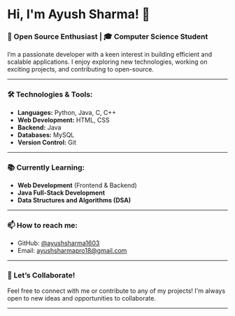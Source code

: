# Hi, I'm Ayush Sharma! 👋

### 🚀 Open Source Enthusiast | 🎓 Computer Science Student

I’m a passionate developer with a keen interest in building efficient and scalable applications. I enjoy exploring new technologies, working on exciting projects, and contributing to open-source.

---

### 🛠️ Technologies & Tools:

- **Languages:** Python, Java, C, C++
- **Web Development:** HTML, CSS
- **Backend:** Java
- **Databases:** MySQL
- **Version Control:** Git

---

### 📚 Currently Learning:

- **Web Development** (Frontend & Backend)
- **Java Full-Stack Development**
- **Data Structures and Algorithms (DSA)**

---

### 📫 How to reach me:

- GitHub: [@ayushsharma1603](https://github.com/ayushsharma1603)
- Email: ayushsharmapro18@gmail.com

---

### 🤝 Let’s Collaborate!

Feel free to connect with me or contribute to any of my projects! I'm always open to new ideas and opportunities to collaborate.

---
